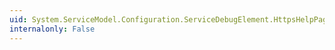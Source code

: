 ```yaml
---
uid: System.ServiceModel.Configuration.ServiceDebugElement.HttpsHelpPageEnabled
internalonly: False
---
```

